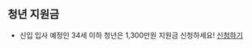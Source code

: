 ## 청년 지원금

- 신입 입사 예정인 34세 이하 청년은 1,300만원 지원금 신청하세요! [신청하기](https://docs.google.com/forms/d/e/1FAIpQLScFTdiCJyiZfX9aaYvZ_MZ9bFm_T2RA90yEgn705g5jsXX7bw/viewform)
